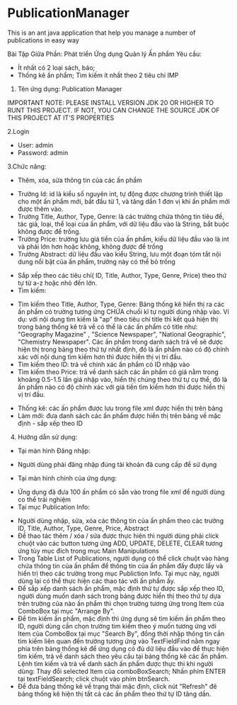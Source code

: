 # PublicationManager
This is an ant java application that help you manage a number of publications in easy way

Bài Tập Giữa Phần:
Phát triển Ứng dụng Quản lý Ấn phẩm
Yêu cầu: 
- Ít nhất có 2 loại sách, báo; 
- Thống kê ấn phẩm; Tìm kiếm ít nhất theo 2 tiêu chí
IMP
1. Tên ứng dụng:
Publication Manager

IMPORTANT NOTE: PLEASE INSTALL VERSION JDK 20 OR HIGHER TO RUNT THIS PROJECT. IF NOT, YOU CAN CHANGE THE SOURCE JDK OF THIS PROJECT AT IT'S PROPERTIES

2.Login
- User: admin
- Password: admin

3.Chức năng:
- Thêm, xóa, sửa thông tin của các ấn phẩm
 + Trường Id: id là  kiểu số nguyên int, tự động được chương trình thiết lập cho một ấn phẩm mới, bắt đầu từ 1, và tăng dần 1 đơn vị khi ấn phẩm mới được thêm vào.
 + Trường Title, Author, Type, Genre: là các trường chứa thông tin tiêu đề, tác giả, loại, thể loại của ấn phẩm, với dữ liệu đầu vào là String, bắt buộc không được để trống.
 + Trường Price: trường lưu giá tiền của ấn phẩm, kiểu dữ liệu đầu vào là int và phải lớn hơn hoặc không, không được để trống
 + Trường Abstract: dữ liệu đầu vào kiểu String, lưu một đoạn tóm tắt nội dung nổi bật của ấn phẩm, trường này có thể bỏ trống
- Sắp xếp theo các tiêu chí( ID, Title, Author, Type, Genre, Price) theo thứ tự từ a-z hoặc nhỏ đến lớn.
- Tìm kiếm:
 + Tìm kiếm theo Title, Author, Type, Genre: Bảng thống kê hiển thị ra các ấn phẩm có trường tương ứng CHỨA chuối kĩ tự người dùng nhập vào. Ví dụ: với nội dung tìm kiếm là "ap" theo tiêu chí title thì kết quả hiện thị trong bảng thống kê trả về có thể là các ấn phẩm có title như: "Geography Magazine" , "Science Newspaper", "National Geographic", "Chemistry Newspaper". Các ấn phẩm trong danh sách trả về sẽ được hiện thị trong bảng theo thứ tự nhất định, đó là ấn phẩm nào có độ chính xác với nội dung tìm kiếm hơn thì được hiển thị vị trí đầu.
 + Tìm kiếm theo ID: trả về chính xác ấn phẩm có ID nhập vào
 + Tìm kiếm theo Price: trả về danh sách các ấn phẩm có giá nằm trong khoảng 0.5-1.5 lần giá nhập vào, hiển thị chúng theo thứ tự cụ thể, đó là ấn phẩm nào có độ chính xác với giá tiền tìm kiếm hơn thì được hiển thị vị trí đầu. 
- Thống kê: các ấn phẩm được lưu trong file xml được hiển thị trên bảng 
- Làm mới: đưa danh sách các ấn phẩm được hiển thị trên bảng về mặc định - sắp xếp theo ID

4. Hướng dẫn sử dụng:
* Tại màn hình Đăng nhập:
- Người dùng phải đăng nhập đúng tài khoản đã cung cấp để sử dụng
* Tại màn hình chính của ứng dụng:
- Ứng dụng đã đưa 100 ấn phẩm có sẵn vào trong file xml để người dùng co thể trải nghiệm
- Tại mục Publication Info:
 + Người dùng nhập, sửa, xóa các thông tin của ấn phẩm theo các trường ID, Title, Author, Type, Genre, Price, Abstract
 + Để thao tác thêm / xóa / sửa được thực hiện thì người dùng phải click chuột vào các button tương ứng ADD, UPDATE, DELETE, CLEAR tương ứng tùy mục đích trong mục Main Manipulations
 + Trong Table List of Publications, người dụng có thể click chuột vào hàng chứa thông tin của ấn phẩm để thông tin của ấn phẩm đấy được lấy và hiển trị theo các trường trong mục Publiction Info. Tại mục này, người dùng lại có thể thực hiện các thao tác với ấn phẩm ấy.
 + Để sắp xếp danh sách ấn phẩm, mặc định thứ tự được sắp xếp theo ID, người dùng muốn danh sách trong bảng được hiển thị theo thứ tự dựa trên trường của nào ấn phẩm thì chọn trường tương ứng trong Item của ComboBox tại mục "Arrange By".
 + Để tìm kiếm ấn phẩm, mặc định thì ứng dụng sẽ tìm kiếm ấn phẩm theo ID, người dùng cần chọn trường tìm kiếm theo ý muốn tương ứng với Item của ComboBox tại mục "Search By", đồng thời nhập thông tin cần tìm kiếm liên quan đến trường tương ứng vào TextFieldFind nằm ngay phía trên bảng thống kê để ứng dụng có đủ dữ liệu đầu vào để thực hiện tìm kiếm, trả về danh sách theo yêu cầu tại bảng thống kê các ấn phẩm.
  Lệnh tìm kiếm và trả về danh sách ấn phẩm được thực thi khi người dùng: Thay đổi selected Item của comboBoxSearch; Nhấn phím ENTER tại textFieldSearch; click chuột vào phím btnSearch.
+ Để đưa bảng thống kê về trạng  thái mặc định, click nút "Refresh" đê bảng thống kê hiện thị tất cả các ấn phẩm theo thứ tự ID tăng dần.
 
